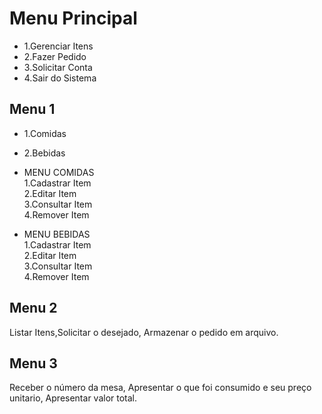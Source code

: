 Menu Principal
======
* 1.Gerenciar Itens
* 2.Fazer Pedido
* 3.Solicitar Conta
* 4.Sair do Sistema

Menu 1
------
* 1.Comidas
* 2.Bebidas

* MENU COMIDAS                                                                                                              
1.Cadastrar Item                                                                                                            
2.Editar Item                                                                                                               
3.Consultar Item                                                                                                            
4.Remover Item                                                                                                              

* MENU BEBIDAS                                                                                                              
1.Cadastrar Item                                                                                                            
2.Editar Item                                                                                                               
3.Consultar Item                                                                                                            
4.Remover Item                                                                                                              

Menu 2
------
Listar Itens,Solicitar o desejado, Armazenar o pedido em arquivo.

Menu 3
------
Receber o número da mesa, Apresentar o que foi consumido e seu preço unitario, Apresentar valor total.
